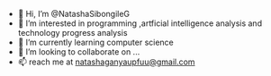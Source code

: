 - 👋 Hi, I’m @NatashaSibongileG
- 👀 I’m interested in programming ,artficial intelligence analysis and technology progress analysis 
- 🌱 I’m currently learning computer science
- 💞️ I’m looking to collaborate on ...
- 📫 reach me at natashaganyaupfuu@gmail.com

<!---
NatashaSibongileG/NatashaSibongileG is a ✨ special ✨ repository because its `README.md` (this file) appears on your GitHub profile.
You can click the Preview link to take a look at your changes.
--->
